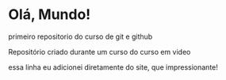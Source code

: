 # Olá, Mundo!
primeiro repositorio do curso de git e github

Repositório criado durante um curso do curso em video

essa linha eu adicionei diretamente do site, que impressionante!

